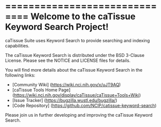 ==============================
Welcome to the caTissue Keyword Search Project!
=====================================

caTissue Suite uses Keyword Search to provide searching and indexing capabilities.

The caTissue Keyword Search is distributed under the BSD 3-Clause License.
Please see the NOTICE and LICENSE files for details.

You will find more details about the caTissue Keyword Search in the following links:
 * [Community Wiki] (https://wiki.nci.nih.gov/x/uJT9AQ)
 * [caTissue Tools Home Page] (https://wiki.nci.nih.gov/display/caTissue/caTissue+Tools+Wiki) 
 * [Issue Tracker] (https://bugzilla.wustl.edu/bugzilla/)
 * [Code Repository] (https://github.com/NCIP/catissue-keyword-search)

Please join us in further developing and improving the caTissue Keyword Search.
